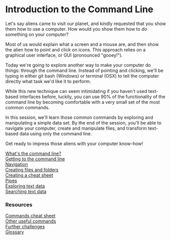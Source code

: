 # Introduction to the Command Line

Let's say aliens came to visit our planet, and kindly requested that you show them how to use a computer. How would you show them how to *do* something on your computer?

Most of us would explain what a screen and a mouse are, and then show the alien how to point and click on icons. This approach relies on a graphical user interface, or GUI (pronounced "gooey!"). 

Today we're going to explore another way to make your computer do things: through the command line. Instead of pointing and clicking, we'll be typing in either git bash (Windows) or terminal (OSX) to tell the computer directly what task we'd like it to perform. 

While this new technique can seem intimidating if you haven't used text-based interfaces before, luckily, you can use 90% of the functionality of the command line by becoming comfortable with a very small set of the most common commands.

In this session, we'll learn those common commands by exploring and manipulating a simple data set. By the end of the session, you'll be able to navigate your computer, create and manipulate files, and transform text-based data using only the command line. 

Get ready to impress those aliens with your computer know-how!

[What's the command line?](sections/what-is-the-command-line.md)  
[Getting to the command line](sections/getting-to-the-command-line.md)  
[Navigation](sections/navigation.md)  
[Creating files and folders](sections/creating-files-and-folders.md)  
[Creating a cheat sheet](sections/creating_a_cheat_sheet.md)  
[Pipes](sections/pipes.md)  
[Exploring text data](sections/data.md)  
[Searching text data](sections/grep.md)  



### Resources

[Commands cheat sheet](sections/commands.md)  
[Other useful commands](sections/other-commands.md)  
[Further challenges](sections/challenges.md)  
[Glossary](sections/glossary.md)  

